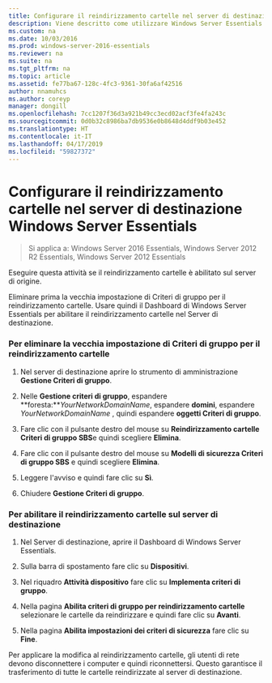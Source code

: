 ```yaml
---
title: Configurare il reindirizzamento cartelle nel server di destinazione Windows Server Essentials
description: Viene descritto come utilizzare Windows Server Essentials
ms.custom: na
ms.date: 10/03/2016
ms.prod: windows-server-2016-essentials
ms.reviewer: na
ms.suite: na
ms.tgt_pltfrm: na
ms.topic: article
ms.assetid: fe77ba67-128c-4fc3-9361-30fa6af42516
author: nnamuhcs
ms.author: coreyp
manager: dongill
ms.openlocfilehash: 7cc1207f36d3a921b49cc3ecd02acf3fe4fa243c
ms.sourcegitcommit: 0d0b32c8986ba7db9536e0b8648d4ddf9b03e452
ms.translationtype: HT
ms.contentlocale: it-IT
ms.lasthandoff: 04/17/2019
ms.locfileid: "59827372"
---
```

# <a name="configure-folder-redirection-on-the-windows-server-essentials-destination-server"></a>Configurare il reindirizzamento cartelle nel server di destinazione Windows Server Essentials

>Si applica a: Windows Server 2016 Essentials, Windows Server 2012 R2 Essentials, Windows Server 2012 Essentials

Eseguire questa attività se il reindirizzamento cartelle è abilitato sul server di origine.  
  
 Eliminare prima la vecchia impostazione di Criteri di gruppo per il reindirizzamento cartelle. Usare quindi il Dashboard di Windows Server Essentials per abilitare il reindirizzamento cartelle nel Server di destinazione.  
  
### <a name="to-delete-the-old-folder-redirection-group-policy-setting"></a>Per eliminare la vecchia impostazione di Criteri di gruppo per il reindirizzamento cartelle  
  
1.  Nel server di destinazione aprire lo strumento di amministrazione **Gestione Criteri di gruppo**.  
  
2.  Nelle **Gestione criteri di gruppo**, espandere **foresta:***YourNetworkDomainName*, espandere **domini**, espandere *YourNetworkDomainName* , quindi espandere **oggetti Criteri di gruppo**.  
  
3.  Fare clic con il pulsante destro del mouse su **Reindirizzamento cartelle Criteri di gruppo SBS**e quindi scegliere **Elimina**.  
  
4.  Fare clic con il pulsante destro del mouse su **Modelli di sicurezza Criteri di gruppo SBS** e quindi scegliere **Elimina**.  
  
5.  Leggere l'avviso e quindi fare clic su **Sì**.  
  
6.  Chiudere **Gestione Criteri di gruppo**.  
  
### <a name="to-enable-folder-redirection-on-the-destination-server"></a>Per abilitare il reindirizzamento cartelle sul server di destinazione  
  
1.  Nel Server di destinazione, aprire il Dashboard di Windows Server Essentials.  
  
2.  Sulla barra di spostamento fare clic su **Dispositivi**.  
  
3.  Nel riquadro **Attività dispositivo** fare clic su **Implementa criteri di gruppo**.  
  
4.  Nella pagina **Abilita criteri di gruppo per reindirizzamento cartelle** selezionare le cartelle da reindirizzare e quindi fare clic su **Avanti**.  
  
5.  Nella pagina **Abilita impostazioni dei criteri di sicurezza** fare clic su **Fine**.  
  
 Per applicare la modifica al reindirizzamento cartelle, gli utenti di rete devono disconnettere i computer e quindi riconnettersi. Questo garantisce il trasferimento di tutte le cartelle reindirizzate al server di destinazione.
